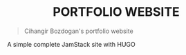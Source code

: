 <h1 align="center">  
PORTFOLIO WEBSITE
</h1>

> Cihangir Bozdogan's portfolio website

A simple complete JamStack site with HUGO
